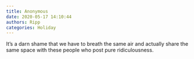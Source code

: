 ```yaml
---
title: Anonymous
date: 2020-05-17 14:10:44
authors: Ripp
categories: Holiday
---
```


 It’s a darn shame that we have to breath the same air and actually share the same space with these people who post pure ridiculousness.